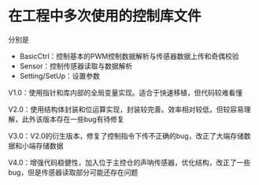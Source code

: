 # 在工程中多次使用的控制库文件

分别是

* BasicCtrl：控制基本的PWM控制数据解析与传感器数据上传和奇偶校验
* Sensor：控制传感器读取与数据解析
* Setting/SetUp：设置参数

V1.0：使用指针和库内部的全局变量实现。适合于快速移植，但代码较难看懂

V2.0：使用结构体封装和位运算实现，封装较完善。效率相对较低，但较容易理解，此外该版本存在一些bug有待修复

V3.0：V2.0的衍生版本，修复了控制指令下传不正确的bug，改正了大端存储数据和小端存储数据

V4.0：增强代码稳健性，加入位于主控仓的声呐传感器，优化结构，改正了一些bug，但是传感器读取部分可能还存在问题


